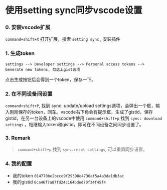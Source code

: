 # 使用setting sync同步vscode设置

### 0. 安装vscode扩展

`command+shift+X` 打开扩展，搜索 `setting sync` , 安装插件

### 1. 生成token
```
settings --> Developer settings --> Personal access tokens --> Generate new tokens, 勾选上gist选项
```
点击生成按钮后会得到一个token，保存一下。

### 2. 在不同设备间设置
`command+shift+P`, 找到 sync: update/upload settings选项，会弹出一个框，输入刚刚保存的token，回车。vscode右下角会有提示框，生成了gistid，保存gistid，在另一台设备上的vscode中使用 `command+shift+p` 找到 `sync: download settings` ，相继输入token和gistid，即可在不同设备之间同步设置了。

### 3. Remark
> `command+shift+p` 找到 `sync:reset settings`, 可以重置同步设置。

### 4. 我的配置
- 我的token  `014770be2bcce9f29398e4730af5a4a3da1db3ac`
- 我的gistid `6ca46f7a87fd24c164bded70f34f45f4`